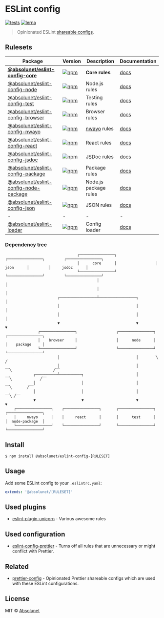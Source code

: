 # ESLint config
[![tests](https://github.com/absolunet/eslint-config/workflows/tests/badge.svg?branch=master)](https://github.com/absolunet/eslint-config/actions?query=workflow%3Atests+branch%3Amaster)
[![lerna](https://img.shields.io/badge/maintained%20with-lerna-cc00ff.svg)](https://lernajs.io/)

> Opinionated ESLint [shareable configs](https://eslint.org/docs/developer-guide/shareable-configs.html).

## Rulesets

| Package | Version | Description | Documentation |
|---|---|---|---|
| **[@absolunet/eslint-config-core](packages/core)** | [![npm](https://img.shields.io/npm/v/@absolunet/eslint-config-core.svg)](https://www.npmjs.com/package/@absolunet/eslint-config-core) | **Core rules** | [docs](https://documentation.absolunet.com/eslint-config/core) |
| [@absolunet/eslint-config-node](packages/node) | [![npm](https://img.shields.io/npm/v/@absolunet/eslint-config-node.svg)](https://www.npmjs.com/package/@absolunet/eslint-config-node) | Node.js rules | [docs](https://documentation.absolunet.com/eslint-config/node) |
| [@absolunet/eslint-config-test](packages/test) | [![npm](https://img.shields.io/npm/v/@absolunet/eslint-config-test.svg)](https://www.npmjs.com/package/@absolunet/eslint-config-test) | Testing rules | [docs](https://documentation.absolunet.com/eslint-config/test) |
| [@absolunet/eslint-config-browser](packages/browser) | [![npm](https://img.shields.io/npm/v/@absolunet/eslint-config-browser.svg)](https://www.npmjs.com/package/@absolunet/eslint-config-browser) | Browser rules | [docs](https://documentation.absolunet.com/eslint-config/browser) |
| [@absolunet/eslint-config-nwayo](packages/nwayo) | [![npm](https://img.shields.io/npm/v/@absolunet/eslint-config-nwayo.svg)](https://www.npmjs.com/package/@absolunet/eslint-config-nwayo) | [nwayo](https://documentation.absolunet.com/nwayo/) rules | [docs](https://documentation.absolunet.com/eslint-config/nwayo) |
| [@absolunet/eslint-config-react](packages/react) | [![npm](https://img.shields.io/npm/v/@absolunet/eslint-config-react.svg)](https://www.npmjs.com/package/@absolunet/eslint-config-react) | React rules | [docs](https://documentation.absolunet.com/eslint-config/react) |
| [@absolunet/eslint-config-jsdoc](packages/jsdoc) | [![npm](https://img.shields.io/npm/v/@absolunet/eslint-config-jsdoc.svg)](https://www.npmjs.com/package/@absolunet/eslint-config-jsdoc) | JSDoc rules | [docs](https://documentation.absolunet.com/eslint-config/jsdoc) |
| [@absolunet/eslint-config-package](packages/package) | [![npm](https://img.shields.io/npm/v/@absolunet/eslint-config-package.svg)](https://www.npmjs.com/package/@absolunet/eslint-config-package) | Package rules | [docs](https://documentation.absolunet.com/eslint-config/package) |
| [@absolunet/eslint-config-node-package](packages/node-package) | [![npm](https://img.shields.io/npm/v/@absolunet/eslint-config-node-package.svg)](https://www.npmjs.com/package/@absolunet/eslint-config-node-package) | Node.js package rules | [docs](https://documentation.absolunet.com/eslint-config/node-package) |
| [@absolunet/eslint-config-json](packages/json) | [![npm](https://img.shields.io/npm/v/@absolunet/eslint-config-json.svg)](https://www.npmjs.com/package/@absolunet/eslint-config-json) | JSON rules | [docs](https://documentation.absolunet.com/eslint-config/json) |
|-|-|-|-|
| [@absolunet/eslint-loader](packages/loader) | [![npm](https://img.shields.io/npm/v/@absolunet/eslint-loader.svg)](https://www.npmjs.com/package/@absolunet/eslint-loader) | Config loader | [docs](https://documentation.absolunet.com/eslint-config/loader) |


### Dependency tree
```
                                 ┌────────────────┐                  ┌────────────────┐         ┌────────────────┐
                                 │      core      │                  │      json      │         │     jsdoc      │
                                 └────────────────┘                  └────────────────┘         └────────────────┘
                                          │                                                              │
                                          │                                                              │
                        ┌─────────────────┴─────────────────┐                                            │
                        │                                   │                                            │
                        │                                   │                                            │
                        ▼                                   ▼                                            ▼
               ┌────────────────┐                  ┌────────────────┐                           ┌────────────────┐
               │    browser     │                  │      node      │                           │    package     │
               └────────────────┘                  └────────────────┘                           └────────────────┘
                        │                                   │        ╲                         ╱
                        │                                   │         ‾‾╲                   ╱‾‾
             ┌──────────┴──────────┐                        │            ‾‾╲             ╱‾‾
             │                     │                        │               ‾‾╲       ╱‾‾
             │                     │                        │                  ‾‾╲ ╱‾‾
             ▼                     ▼                        ▼                     ▼
    ┌────────────────┐    ┌────────────────┐       ┌────────────────┐     ┌────────────────┐
    │     nwayo      │    │     react      │       │      test      │     │  node-package  │
    └────────────────┘    └────────────────┘       └────────────────┘     └────────────────┘
```


## Install

```
$ npm install @absolunet/eslint-config-[RULESET]
```


## Usage

Add some ESLint config to your `.eslintrc.yaml`:

```yaml
extends: '@absolunet/[RULESET]'
```


## Used plugins

- [eslint-plugin-unicorn](https://github.com/sindresorhus/eslint-plugin-unicorn) - Various awesome rules


## Used configuration

- [eslint-config-prettier](https://github.com/prettier/eslint-config-prettier) - Turns off all rules that are unnecessary or might conflict with Prettier.


## Related

- [prettier-config](https://github.com/absolunet/prettier-config) - Opinionated Prettier shareable configs which are used with these ESLint configurations.


## License
MIT © [Absolunet](https://absolunet.com)
